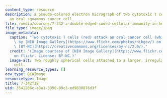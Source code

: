 ```yaml
---
content_type: resource
description: a pseudo-colored electron micrograph of two cytotoxic T cells attacking
  an oral squamous cancer cell
file: /media/courses/7-342-a-double-edged-sword-cellular-immunity-in-health-and-disease-fall-2018/3541286ca3a1339089c3ed9830876d3f_7-342f18.jpg
file_type: image/jpeg
image_metadata:
  caption: "Two cytotoxic T cells (red) attack an oral cancer cell (white).\_Image\
    \ by [NIH Image Gallery](https://www.flickr.com/photos/nihgov/) on flickr. License\
    \ [BY-NC](https://creativecommons.org/licenses/by-nc/2.0/)."
  credit: '(Image courtesy of [NIH Image Gallery](https://www.flickr.com/photos/nihgov/)
    on flickr. License: BY-NC.)'
  image-alt: Two roughly spherical cells attached to a larger, irregularly shaped
    cell.
learning_resource_types: []
ocw_type: OCWImage
resourcetype: Image
title: 7-342f18
uid: 3541286c-a3a1-3390-89c3-ed9830876d3f
---
```

